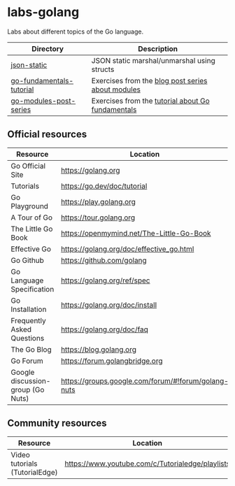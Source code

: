 # labs-golang

Labs about different topics of the Go language.

| Directory                                            | Description                                                                                      |
| ---------------------------------------------------- | ------------------------------------------------------------------------------------------------ |
| [json-static](json-static)                           | JSON static marshal/unmarshal using structs                                                      |
| [go-fundamentals-tutorial](go-fundamentals-tutorial) | Exercises from the [blog post series about modules](https://go.dev/blog/using-go-modules)        |
| [go-modules-post-series](go-modules-post-series)     | Exercises from the [tutorial about Go fundamentals](https://go.dev/doc/tutorial/create-module)   |


## Official resources

| Resource                          | Location                                            |
| --------------------------------- | --------------------------------------------------- |
| Go Official Site                  | https://golang.org                                  |
| Tutorials                         | https://go.dev/doc/tutorial                         |
| Go Playground                     | https://play.golang.org                             |
| A Tour of Go                      | https://tour.golang.org                             |
| The Little Go Book                | https://openmymind.net/The-Little-Go-Book           |
| Effective Go                      | https://golang.org/doc/effective_go.html            |
| Go Github                         | https://github.com/golang                           |
| Go Language Specification         | https://golang.org/ref/spec                         |
| Go Installation                   | https://golang.org/doc/install                      |
| Frequently Asked Questions        | https://golang.org/doc/faq                          |
| The Go Blog                       | https://blog.golang.org                             |
| Go Forum                          | https://forum.golangbridge.org                      |
| Google discussion-group (Go Nuts) | https://groups.google.com/forum/#!forum/golang-nuts |

## Community resources

| Resource                          | Location                                            |
| --------------------------------- | --------------------------------------------------- |
| Video tutorials (TutorialEdge)    | https://www.youtube.com/c/Tutorialedge/playlists    |
